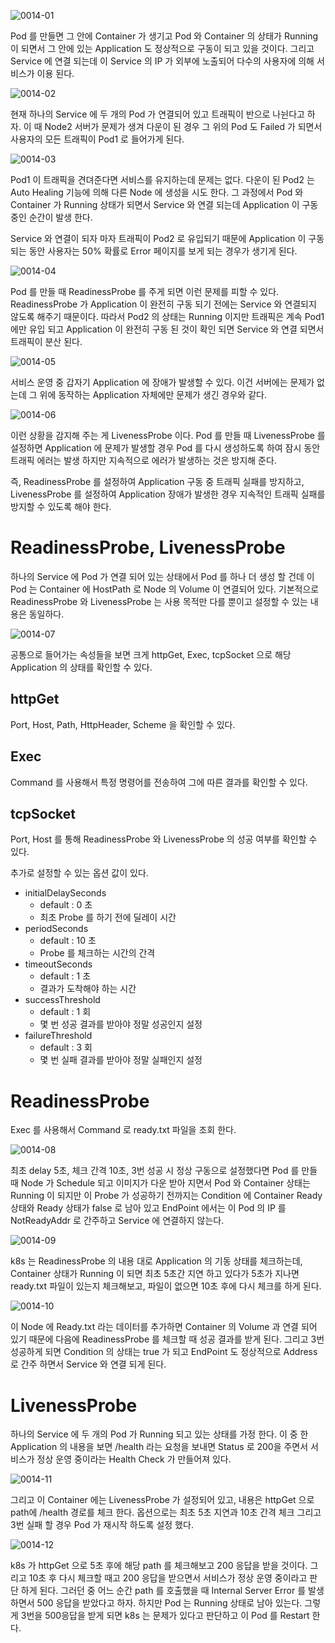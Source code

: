 ![0014-01](/tech-blog/resources/images/kubernetes/0014-01.png)

Pod 를 만들면 그 안에 Container 가 생기고 Pod 와 Container 의 상태가 Running 이 되면서 그 안에 있는 Application 도 정상적으로 구동이 되고 있을 것이다. 그리고
Service 에 연결 되는데 이 Service 의 IP 가 외부에 노출되어 다수의 사용자에 의해 서비스가 이용 된다.

![0014-02](/tech-blog/resources/images/kubernetes/0014-02.png)

현재 하나의 Service 에 두 개의 Pod 가 연결되어 있고 트래픽이 반으로 나뉜다고 하자. 이 때 Node2 서버가 문제가 생겨 다운이 된 경우 그 위의 Pod 도 Failed 가 되면서 사용자의 모든 트래픽이
Pod1 로 들어가게 된다.

![0014-03](/tech-blog/resources/images/kubernetes/0014-03.png)

Pod1 이 트래픽을 견뎌준다면 서비스를 유지하는데 문제는 없다. 다운이 된 Pod2 는 Auto Healing 기능에 의해 다른 Node 에 생성을 시도 한다. 그 과정에서 Pod 와 Container 가
Running 상태가 되면서 Service 와 연결 되는데 Application 이 구동 중인 순간이 발생 한다.

Service 와 연결이 되자 마자 트래픽이 Pod2 로 유입되기 때문에 Application 이 구동 되는 동안 사용자는 50% 확률로 Error 페이지를 보게 되는 경우가 생기게 된다.

![0014-04](/tech-blog/resources/images/kubernetes/0014-04.png)

Pod 를 만들 때 ReadinessProbe 를 주게 되면 이런 문제를 피할 수 있다. ReadinessProbe 가 Application 이 완전히 구동 되기 전에는 Service 와 연결되지 않도록 해주기
때문이다. 따라서 Pod2 의 상태는 Running 이지만 트래픽은 계속 Pod1 에만 유입 되고 Application 이 완전히 구동 된 것이 확인 되면 Service 와 연결 되면서 트래픽이 분산 된다.

![0014-05](/tech-blog/resources/images/kubernetes/0014-05.png)

서비스 운영 중 갑자기 Application 에 장애가 발생할 수 있다. 이건 서버에는 문제가 없는데 그 위에 동작하는 Application 자체에만 문제가 생긴 경우와 같다.

![0014-06](/tech-blog/resources/images/kubernetes/0014-06.png)

이런 상황을 감지해 주는 게 LivenessProbe 이다. Pod 를 만들 때 LivenessProbe 를 설정하면 Application 에 문제가 발생할 경우 Pod 를 다시 생성하도록 하여 잠시 동안 트래픽
에러는 발생 하지만 지속적으로 에러가 발생하는 것은 방지해 준다.

즉, ReadinessProbe 를 설정하여 Application 구동 중 트래픽 실패를 방지하고, LivenessProbe 를 설정하여 Application 장애가 발생한 경우 지속적인 트래픽 실패를 방지할 수
있도록 해야 한다.

# ReadinessProbe, LivenessProbe

하나의 Service 에 Pod 가 연결 되어 있는 상태에서 Pod 를 하나 더 생성 할 건데 이 Pod 는 Container 에 HostPath 로 Node 의 Volume 이 연결되어 있다. 기본적으로
ReadinessProbe 와 LivenessProbe 는 사용 목적만 다를 뿐이고 설정할 수 있는 내용은 동일하다.

![0014-07](/tech-blog/resources/images/kubernetes/0014-07.png)

공통으로 들어가는 속성들을 보면 크게 httpGet, Exec, tcpSocket 으로 해당 Application 의 상태를 확인할 수 있다.

## httpGet

Port, Host, Path, HttpHeader, Scheme 을 확인할 수 있다.

## Exec

Command 를 사용해서 특정 명령어를 전송하여 그에 따른 결과를 확인할 수 있다.

## tcpSocket

Port, Host 를 통해 ReadinessProbe 와 LivenessProbe 의 성공 여부를 확인할 수 있다.

추가로 설정할 수 있는 옵션 값이 있다.

- initialDelaySeconds
  - default : 0 초
  - 최초 Probe 를 하기 전에 딜레이 시간
- periodSeconds
  - default : 10 초
  - Probe 를 체크하는 시간의 간격
- timeoutSeconds
  - default : 1 초
  - 결과가 도착해야 하는 시간
- successThreshold
  - default : 1 회
  - 몇 번 성공 결과를 받아야 정말 성공인지 설정
- failureThreshold
  - default : 3 회
  - 몇 번 실패 결과를 받아야 정말 실패인지 설정

# ReadinessProbe

Exec 를 사용해서 Command 로 ready.txt 파일을 조회 한다.

![0014-08](/tech-blog/resources/images/kubernetes/0014-08.png)

최초 delay 5초, 체크 간격 10초, 3번 성공 시 정상 구동으로 설정했다면 Pod 를 만들 때 Node 가 Schedule 되고 이미지가 다운 받아 지면서 Pod 와 Container 상태는 Running 이
되지만 이 Probe 가 성공하기 전까지는 Condition 에 Container Ready 상태와 Ready 상태가 false 로 남아 있고 EndPoint 에서는 이 Pod 의 IP 를 NotReadyAddr 로
간주하고 Service 에 연결하지 않는다.

![0014-09](/tech-blog/resources/images/kubernetes/0014-09.png)

k8s 는 ReadinessProbe 의 내용 대로 Application 의 기동 상태를 체크하는데, Container 상태가 Running 이 되면 최초 5초간 지연 하고 있다가 5초가 지나면 ready.txt
파일이 있는지 체크해보고, 파일이 없으면 10초 후에 다시 체크를 하게 된다.

![0014-10](/tech-blog/resources/images/kubernetes/0014-10.png)

이 Node 에 Ready.txt 라는 데이터를 추가하면 Container 의 Volume 과 연결 되어 있기 때문에 다음에 ReadinessProbe 를 체크할 때 성공 결과를 받게 된다. 그리고 3번 성공하게
되면 Condition 의 상태는 true 가 되고 EndPoint 도 정상적으로 Address 로 간주 하면서 Service 와 연결 되게 된다.

# LivenessProbe

하나의 Service 에 두 개의 Pod 가 Running 되고 있는 상태를 가정 한다. 이 중 한 Application 의 내용을 보면 /health 라는 요청을 보내면 Status 로 200을 주면서 서비스가
정상 운영 중이라는 Health Check 가 만들어져 있다.

![0014-11](/tech-blog/resources/images/kubernetes/0014-11.png)

그리고 이 Container 에는 LivenessProbe 가 설정되어 있고, 내용은 httpGet 으로 path에 /health 경로를 체크 한다. 옵션으로는 최초 5초 지연과 10초 간격 체크 그리고 3번 실패
할 경우 Pod 가 재시작 하도록 설정 했다.

![0014-12](/tech-blog/resources/images/kubernetes/0014-12.png)

k8s 가 httpGet 으로 5초 후에 해당 path 를 체크해보고 200 응답을 받을 것이다. 그리고 10초 후 다시 체크할 때고 200 응답을 받으면서 서비스가 정상 운영 중이라고 판단 하게 된다. 그러던 중
어느 순간 path 를 호출했을 때 Internal Server Error 를 발생 하면서 500 응답을 받았다고 하자. 하지만 Pod 는 Running 상태로 남아 있는다. 그렇게 3번을 500응답을 받게 되면
k8s 는 문제가 있다고 판단하고 이 Pod 를 Restart 한다.
